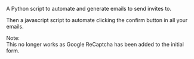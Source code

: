 A Python script to automate and generate emails to send invites to.

Then a javascript script to automate clicking the confirm button in all your emails.

Note:
<br>
This no longer works as Google ReCaptcha has been added to the initial form.